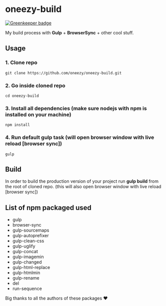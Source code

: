 # oneezy-build

[![Greenkeeper badge](https://badges.greenkeeper.io/oneezy/oneezy-build.svg)](https://greenkeeper.io/)

My build process with **Gulp** + **BrowserSync** + other cool stuff.

## Usage

### 1. Clone repo
```
git clone https://github.com/oneezy/oneezy-build.git
```

### 2. Go inside cloned repo
```
cd oneezy-build
```

### 3. Install all dependencies (make sure nodejs with npm is installed on your machine)
```
npm install
```

### 4. Run default gulp task (will open browser window with live reload [browser sync])
```
gulp
```

## Build 

In order to build the production version of your project run __gulp build__ from the root of cloned repo. (this will also open browser window with live reload [browser sync])

## List of npm packaged used

- gulp
- browser-sync
- gulp-sourcemaps
- gulp-autoprefixer
- gulp-clean-css
- gulp-uglify
- gulp-concat
- gulp-imagemin
- gulp-changed
- gulp-html-replace
- gulp-htmlmin
- gulp-rename
- del
- run-sequence

Big thanks to all the authors of these packages :heart:
